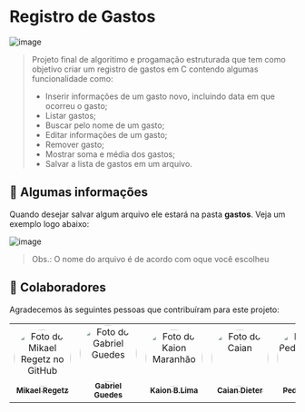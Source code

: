 # Registro de Gastos
![image](https://github.com/MikaelRegetz10/registro-de-gastos/assets/127456294/a0d29de8-d7f1-4f63-b12b-59ecb3f2ecb5)
> Projeto final de algoritimo e progamação estruturada que tem como objetivo criar um registro de gastos em C contendo algumas funcionalidade como:
> * Inserir informações de um gasto novo, incluindo data em que ocorreu o gasto;
> * Listar gastos;
> * Buscar pelo nome de um gasto;
> * Editar informações de um gasto;
> * Remover gasto;
> * Mostrar soma e média dos gastos;
> * Salvar a lista de gastos em um arquivo.

## 📃 Algumas informações
Quando desejar salvar algum arquivo ele estará na pasta **gastos**. Veja um exemplo logo abaixo:

![image](https://github.com/MikaelRegetz10/registro-de-gastos/assets/127456294/6f0629c3-e323-474c-92e0-620b7f104639)
> Obs.: O nome do arquivo é de acordo com oque você escolheu

## 🤝 Colaboradores

Agradecemos às seguintes pessoas que contribuíram para este projeto:

<table>
  <tr>
    <td align="center">
      <a href="#" title="defina o titulo do link">
        <img src="https://github.com/MikaelRegetz10/registro-de-gastos/assets/127456294/ac071905-aeb2-458a-96ba-68493f355092" style="width: 100px; height: 100px; object-fit: cover; border-radius: 50%;" alt="Foto do Mikael Regetz no GitHub"/><br>
        <sub>
          <b>Mikael Regetz</b>
        </sub>
      </a>
    </td>
    <td align="center">
      <a href="#" title="defina o titulo do link">
        <img src="https://github.com/MikaelRegetz10/registro-de-gastos/assets/127456294/7e381661-48cd-45a5-b729-94b120e57edc" style="width: 100px; height: 100px; object-fit: cover; border-radius: 50%;" alt="Foto do Gabriel Guedes"/><br>
        <sub>
          <b>Gabriel Guedes</b>
        </sub>
      </a>
    </td>
    <td align="center">
      <a href="#" title="defina o titulo do link">
        <img src="https://github.com/MikaelRegetz10/registro-de-gastos/assets/127456294/2dca0d0d-62cf-4564-9cf8-f6f9fa15e410" style="width: 100px; height: 100px; object-fit: cover; border-radius: 50%;" alt="Foto do Kaion Maranhão"/><br>
        <sub>
          <b>Kaion B.Lima</b>
        </sub>
      </a>
    </td>
    <td align="center">
      <a href="#" title="defina o titulo do link">
        <img src="https://github.com/MikaelRegetz10/registro-de-gastos/assets/127456294/d005cd73-7757-4ef4-be6d-2bfc2afd4aa0" style="width: 100px; height: 100px; object-fit: cover; border-radius: 50%;" alt="Foto do Caian"/><br>
        <sub>
          <b>Caian Dieter</b>
        </sub>
      </a>
    </td>
    <td align="center">
      <a href="#" title="defina o titulo do link">
        <img src="https://github.com/MikaelRegetz10/registro-de-gastos/assets/127456294/2cfd68b3-c0bb-46ab-9faf-5c2d9ef9be74" style="width: 100px; height: 100px; object-fit: cover; border-radius: 50%;" alt="Foto do Pedro Lucas"/><br>
        <sub>
          <b>Pedro Lucas</b>
        </sub>
      </a>
    </td>
    <td align="center">
      <a href="#" title="defina o titulo do link">
        <img src="https://github.com/MikaelRegetz10/registro-de-gastos/assets/127456294/5ececc90-88b5-40ef-95b2-ae8c6016cd5c" style="width: 100px; height: 100px; object-fit: cover; border-radius: 50%;" alt="Foto do Kaion Maranhão"/><br>
        <sub>
          <b>João Neirelli</b>
        </sub>
      </a>
    </td>
  </tr>
</table>
